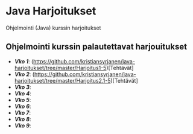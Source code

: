 # Java Harjoitukset
Ohjelmointi (Java) kurssin harjoitukset


## Ohjelmointi kurssin palautettavat harjouitukset

* ***Vko 1***: (https://github.com/kristiansyrjanen/java-harjoitukset/tree/master/Harjoitus1-5)[Tehtävät]
* ***Vko 2***: (https://github.com/kristiansyrjanen/java-harjoitukset/tree/master/Harjoitus2.1-5)[Tehtävät]
* ***Vko 3***:
* ***Vko 4***:
* ***Vko 5***:
* ***Vko 6***:
* ***Vko 7***:
* ***Vko 8***:
* ***Vko 9***:
